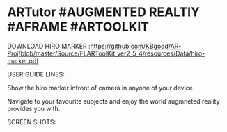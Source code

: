 # ARTutor #AUGMENTED REALTIY #AFRAME #ARTOOLKIT


DOWNLOAD HIRO MARKER :https://github.com/KBgood/AR-Proj/blob/master/Source/FLARToolKit_ver2_5_4/resources/Data/hiro-marker.pdf

USER GUIDE LINES:

Show the hiro marker infront of camera in anyone of your device.

Navigate to your favourite subjects and enjoy the world augmneted reality provides you with.

SCREEN SHOTS:



